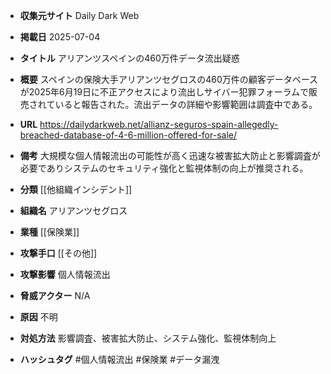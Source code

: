 - **収集元サイト**
Daily Dark Web

- **掲載日**
2025-07-04

- **タイトル**
アリアンツスペインの460万件データ流出疑惑

- **概要**
スペインの保険大手アリアンツセグロスの460万件の顧客データベースが2025年6月19日に不正アクセスにより流出しサイバー犯罪フォーラムで販売されていると報告された。流出データの詳細や影響範囲は調査中である。

- **URL**
https://dailydarkweb.net/allianz-seguros-spain-allegedly-breached-database-of-4-6-million-offered-for-sale/

- **備考**
大規模な個人情報流出の可能性が高く迅速な被害拡大防止と影響調査が必要でありシステムのセキュリティ強化と監視体制の向上が推奨される。

- **分類**
[[他組織インシデント]]

- **組織名**
アリアンツセグロス

- **業種**
[[保険業]]

- **攻撃手口**
[[その他]]

- **攻撃影響**
個人情報流出

- **脅威アクター**
N/A

- **原因**
不明

- **対処方法**
影響調査、被害拡大防止、システム強化、監視体制向上

- **ハッシュタグ**
#個人情報流出 #保険業 #データ漏洩
